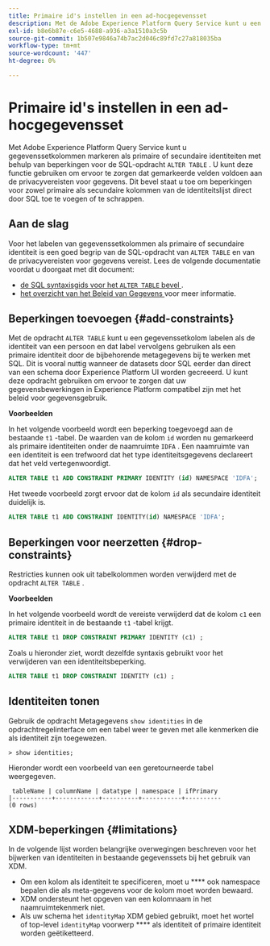 ```yaml
---
title: Primaire id's instellen in een ad-hocgegevensset
description: Met de Adobe Experience Platform Query Service kunt u een identiteit of een primaire identiteit voor de gegevenssetvelden van een ad-hocschema rechtstreeks instellen via de SQL-opdracht ALTER TABLE. Het document verklaart hoe te om het ALTER bevel van de LIJST te gebruiken om een primaire identiteit of een secundaire identiteit te plaatsen.
exl-id: b8e6b87e-c6e5-4688-a936-a3a1510a3c5b
source-git-commit: 1b507e9846a74b7ac2d046c89fd7c27a818035ba
workflow-type: tm+mt
source-wordcount: '447'
ht-degree: 0%

---
```


# Primaire id&#39;s instellen in een ad-hocgegevensset

Met Adobe Experience Platform Query Service kunt u gegevenssetkolommen markeren als primaire of secundaire identiteiten met behulp van beperkingen voor de SQL-opdracht `ALTER TABLE` . U kunt deze functie gebruiken om ervoor te zorgen dat gemarkeerde velden voldoen aan de privacyvereisten voor gegevens. Dit bevel staat u toe om beperkingen voor zowel primaire als secundaire kolommen van de identiteitslijst direct door SQL toe te voegen of te schrappen.

## Aan de slag

Voor het labelen van gegevenssetkolommen als primaire of secundaire identiteit is een goed begrip van de SQL-opdracht van `ALTER TABLE` en van de privacyvereisten voor gegevens vereist. Lees de volgende documentatie voordat u doorgaat met dit document:

* [ de SQL syntaxisgids voor het `ALTER TABLE` bevel ](../sql/syntax.md).
* [ het overzicht van het Beleid van Gegevens ](../../data-governance/home.md) voor meer informatie.

## Beperkingen toevoegen {#add-constraints}

Met de opdracht `ALTER TABLE` kunt u een gegevenssetkolom labelen als de identiteit van een persoon en dat label vervolgens gebruiken als een primaire identiteit door de bijbehorende metagegevens bij te werken met SQL. Dit is vooral nuttig wanneer de datasets door SQL eerder dan direct van een schema door Experience Platform UI worden gecreeerd. U kunt deze opdracht gebruiken om ervoor te zorgen dat uw gegevensbewerkingen in Experience Platform compatibel zijn met het beleid voor gegevensgebruik.

**Voorbeelden**

In het volgende voorbeeld wordt een beperking toegevoegd aan de bestaande `t1` -tabel. De waarden van de kolom `id` worden nu gemarkeerd als primaire identiteiten onder de naamruimte `IDFA` . Een naamruimte van een identiteit is een trefwoord dat het type identiteitsgegevens declareert dat het veld vertegenwoordigt.

```sql
ALTER TABLE t1 ADD CONSTRAINT PRIMARY IDENTITY (id) NAMESPACE 'IDFA';
```

Het tweede voorbeeld zorgt ervoor dat de kolom `id` als secundaire identiteit duidelijk is.

```sql
ALTER TABLE t1 ADD CONSTRAINT IDENTITY(id) NAMESPACE 'IDFA';
```

## Beperkingen voor neerzetten {#drop-constraints}

Restricties kunnen ook uit tabelkolommen worden verwijderd met de opdracht `ALTER TABLE` .

**Voorbeelden**

In het volgende voorbeeld wordt de vereiste verwijderd dat de kolom `c1` een primaire identiteit in de bestaande `t1` -tabel krijgt.

```sql
ALTER TABLE t1 DROP CONSTRAINT PRIMARY IDENTITY (c1) ;
```

Zoals u hieronder ziet, wordt dezelfde syntaxis gebruikt voor het verwijderen van een identiteitsbeperking.

```sql
ALTER TABLE t1 DROP CONSTRAINT IDENTITY (c1) ;
```

## Identiteiten tonen

Gebruik de opdracht Metagegevens `show identities` in de opdrachtregelinterface om een tabel weer te geven met alle kenmerken die als identiteit zijn toegewezen.

```shell
> show identities;
```

Hieronder wordt een voorbeeld van een geretourneerde tabel weergegeven.

```console
 tableName | columnName | datatype | namespace | ifPrimary
|-----------+------------+----------+-----------+----------
(0 rows)
```

## XDM-beperkingen {#limitations}

In de volgende lijst worden belangrijke overwegingen beschreven voor het bijwerken van identiteiten in bestaande gegevenssets bij het gebruik van XDM.

* Om een kolom als identiteit te specificeren, moet u **** ook namespace bepalen die als meta-gegevens voor de kolom moet worden bewaard.
* XDM ondersteunt het opgeven van een kolomnaam in het naamruimtekenmerk niet.
* Als uw schema het `identityMap` XDM gebied gebruikt, moet het wortel of top-level `identityMap` voorwerp **** als identiteit of primaire identiteit worden geëtiketteerd.
